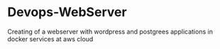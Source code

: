 # Devops-WebServer
Creating of a webserver with wordpress and postgrees applications in docker services at aws cloud
